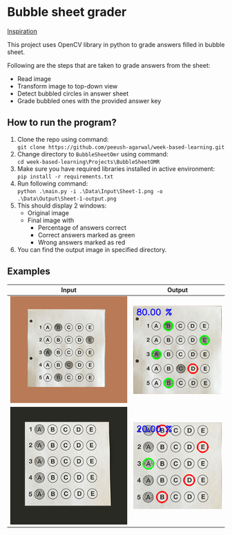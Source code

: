 # Bubble sheet grader
[Inspiration](https://www.pyimagesearch.com/2016/10/03/bubble-sheet-multiple-choice-scanner-and-test-grader-using-omr-python-and-opencv/)

This project uses OpenCV library in python to grade answers filled in bubble sheet. 

Following are the steps that are taken to grade answers from the sheet:
+ Read image
+ Transform image to top-down view
+ Detect bubbled circles in answer sheet
+ Grade bubbled ones with the provided answer key

## How to run the program?
1. Clone the repo using command:  
`git clone https://github.com/peeush-agarwal/week-based-learning.git`
2. Change directory to `BubbleSheetOmr` using command:  
`cd week-based-learning\Projects\BubbleSheetOMR`
3. Make sure you have required libraries installed in active environment:  
`pip install -r requirements.txt`
4. Run following command:  
`python .\main.py -i .\Data\Input\Sheet-1.png -o .\Data\Output\Sheet-1-output.png`
5. This should display 2 windows:
   + Original image
   + Final image with 
     + Percentage of answers correct
     + Correct answers marked as green
     + Wrong answers marked as red
6. You can find the output image in specified directory.

## Examples

**Input** | **Output**
:---: | :---:
![Input Sheet-1](./Data/Input/Sheet-1.png) | ![Output Sheet-1](./Data/Output/Sheet-1-output.png)
![Input Sheet-2](./Data/Input/Sheet-2.png) | ![Output Sheet-2](./Data/Output/Sheet-2-output.png)